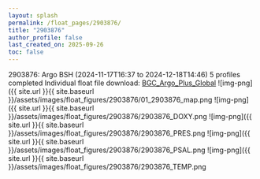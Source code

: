 ```yaml
---
layout: splash
permalink: /float_pages/2903876/
title: "2903876"
author_profile: false
last_created_on: 2025-09-26
toc: false
---
```

 
2903876: Argo BSH (2024-11-17T16:37 to 2024-12-18T14:46)
5 profiles completed
Individual float file download: [BGC_Argo_Plus_Global](https://ftp.soest.hawaii.edu/bgc_argo_plus/Individual_Floats/outliers_removed/2903876_Sprof_processed.nc)
![img-png]({{ site.url }}{{ site.baseurl }}/assets/images/float_figures/2903876/01_2903876_map.png
![img-png]({{ site.url }}{{ site.baseurl }}/assets/images/float_figures/2903876/2903876_DOXY.png
![img-png]({{ site.url }}{{ site.baseurl }}/assets/images/float_figures/2903876/2903876_PRES.png
![img-png]({{ site.url }}{{ site.baseurl }}/assets/images/float_figures/2903876/2903876_PSAL.png
![img-png]({{ site.url }}{{ site.baseurl }}/assets/images/float_figures/2903876/2903876_TEMP.png
